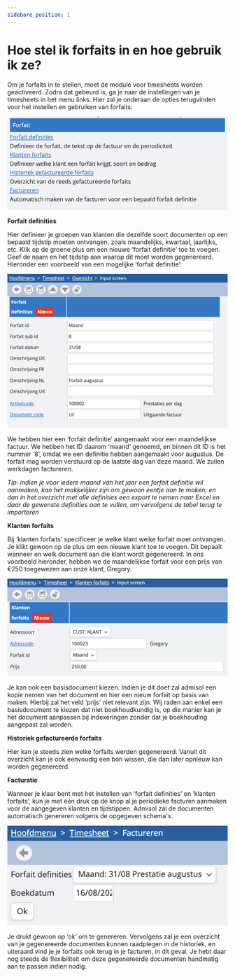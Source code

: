 ```yaml
---
sidebare_position: 1
---
```


# Hoe stel ik forfaits in en hoe gebruik ik ze?

Om je forfaits in te stellen, moet de module voor timesheets worden geactiveerd. Zodra dat gebeurd is, ga je naar de instellingen van je timesheets in het menu links. Hier zal je onderaan de opties terugvinden voor het instellen en gebruiken van forfaits:

![alt text](/img/images/image86.png)

**Forfait definities**

Hier definieer je groepen van klanten die dezelfde soort documenten op een bepaald tijdstip moeten ontvangen, zoals maandelijks, kwartaal, jaarlijks, etc. Klik op de groene plus om een nieuwe ‘forfait definitie’ toe te voegen. Geef de naam en het tijdstip aan waarop dit moet worden gegenereerd. Hieronder een voorbeeld van een mogelijke ‘forfait definitie’:

![alt text](/img/images/image146.png)

We hebben hier een ‘forfait definitie’ aangemaakt voor een maandelijkse factuur. We hebben het ID daarom ‘maand’ genoemd, en binnen dit ID is het nummer ‘8’, omdat we een definitie hebben aangemaakt voor augustus. De forfait mag worden verstuurd op de laatste dag van deze maand. We zullen werkdagen factureren.

*Tip: indien je voor iedere maand van het jaar een forfait definitie wil aanmaken, kan het makkelijker zijn om gewoon eentje aan te maken, en dan in het overzicht met alle definities een export te nemen naar Excel en daar de gewenste definities aan te vullen, om vervolgens de tabel terug te importeren*

**Klanten forfaits**

Bij ‘klanten forfaits’ specificeer je welke klant welke forfait moet ontvangen. Je klikt gewoon op de plus om een nieuwe klant toe te voegen. Dit bepaalt wanneer en welk document aan die klant wordt gegenereerd. In ons voorbeeld hieronder, hebben we de maandelijkse forfait voor een prijs van €250 toegewezen aan onze klant, Gregory.

![alt text](/img/images/image215.png)

Je kan ook een basisdocument kiezen. Indien je dit doet zal admisol een kopie nemen van het document en hier een nieuw forfait op basis van maken. Hierbij zal het veld ‘prijs’ niet relevant zijn. Wij raden aan enkel een basisdocument te kiezen dat niet boekhoudkundig is, op die manier kan je het document aanpassen bij indexeringen zonder dat je boekhouding aangepast zal worden.

**Historiek gefactureerde forfaits**

Hier kan je steeds zien welke forfaits werden gegenereerd. Vanuit dit overzicht kan je ook eenvoudig een bon wissen, die dan later opnieuw kan worden gegenereerd.

**Facturatie**

Wanneer je klaar bent met het instellen van ‘forfait definities’ en ‘klanten forfaits’, kun je met één druk op de knop al je periodieke facturen aanmaken voor de aangegeven klanten en tijdstippen. Admisol zal de documenten automatisch genereren volgens de opgegeven schema's.

![alt text](/img/images/image165.png)

Je drukt gewoon op ‘ok’ om te genereren. Vervolgens zal je een overzicht van je gegenereerde documenten kunnen raadplegen in de historiek, en uiteraard vind je je forfaits ook terug in je facturen, in dit geval. Je hebt daar nog steeds de flexibiliteit om deze gegenereerde documenten handmatig aan te passen indien nodig.


